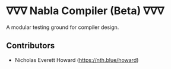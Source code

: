 # ∇∇∇ Nabla Compiler (Beta) ∇∇∇ 

A modular testing ground for compiler design.

## Contributors
- Nicholas Everett Howard (https://nth.blue/howard)
